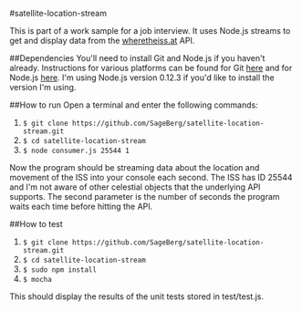 #satellite-location-stream

This is part of a work sample for a job interview.
It uses Node.js streams to get and display data from the
[wheretheiss.at](http://wheretheiss.at/w/developer) API.

##Dependencies
You'll need to install Git and Node.js if you haven't already.
Instructions for various platforms can be found for Git
[here](https://git-scm.com/book/en/v2/Getting-Started-Installing-Git)
and for Node.js [here](https://nodejs.org/en/download/).
I'm using Node.js version 0.12.3 if you'd like to install the version I'm using.

##How to run
Open a terminal and enter the following commands:

1. `$ git clone https://github.com/SageBerg/satellite-location-stream.git`
2. `$ cd satellite-location-stream`
3. `$ node consumer.js 25544 1`

Now the program should be streaming data about the location and
movement of the ISS into your console each second. The ISS has ID 25544 and I'm
not aware of other celestial objects that the underlying API supports. The
second parameter is the number of seconds the program waits each time before
hitting the API.

##How to test
1. `$ git clone https://github.com/SageBerg/satellite-location-stream.git`
2. `$ cd satellite-location-stream`
3. `$ sudo npm install`
4. `$ mocha`

This should display the results of the unit tests stored in test/test.js.
